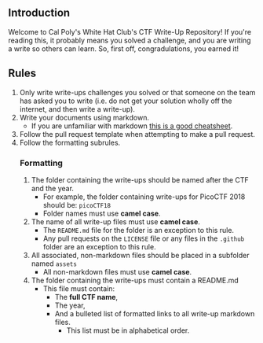 ## Introduction
Welcome to Cal Poly's White Hat Club's CTF Write-Up Repository! If you're reading this, it probably means you solved a challenge, and you are writing a write so others can learn. So, first off, congradulations, you earned it!

## Rules
1. Only write write-ups challenges you solved or that someone on the team has asked you to write (i.e. do not get your solution wholly off the internet, and then write a write-up).
2. Write your documents using markdown.
    * If you are unfamiliar with markdown [this is a good cheatsheet](https://github.com/adam-p/markdown-here/wiki/Markdown-Here-Cheatsheet).
3. Follow the pull request template when attempting to make a pull request.
4. Follow the formatting subrules.
    ### Formatting
    1. The folder containing the write-ups should be named after the CTF and the year.
        * For example, the folder containing write-ups for PicoCTF 2018 should be: ````picoCTF18````
        * Folder names must use __camel case__.
    2. The name of all write-up files must use __camel case__.
        * The ````README.md```` file for the folder is an exception to this rule.
        * Any pull requests on the ````LICENSE```` file or any files in the ````.github```` folder are an exception to this rule.
    3. All associated, non-markdown files should be placed in a subfolder named ````assets````
        * All non-markdown files must use __camel case__.
    4. The folder containing the write-ups must contain a README.md
        * This file must contain:
            * The __full CTF name__,
            * The year,
            * And a bulleted list of formatted links to all write-up markdown files.
                * This list must be in alphabetical order.
